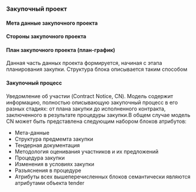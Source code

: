 ### Закупочный проект
#### Мета данные закупочного проекта
#### Стороны закупочного проекта
[](/schema/data-models/CP/parties.schema.json)
#### План закупочного проекта (план-график)
Данная часть данных проекта формируется, начиная с этапа планирования закупки. Структура блока описывается таким способом
[](/schema/data-models/CP/planning.schema.json)
#### Закупочный процесс
Уведомление об участии (Contract Notice, CN). Модель содержит информацию, полностью описывающую закупочный процесс в его разных стадиях: от плана закупки до исполненного контракта, заключенного в результате процедуры закупки.В общем случае модель CN может быть представлена следующим набором блоков атрибутов:  
- Мета-данные 
- Структура предмемта закупки
- Тендерная документация
- Методология оценивания участников и их предложений
- Процедура закупки
- Изменения в условиях закупки
- Разъяснения в процедуре
- Атрибуты всех вышеперечисленных блоков семантически являются атрибутами объекта tender
[](/schema/data-models/CP/tender.schema.json)
